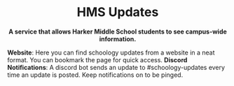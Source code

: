 <h1 align="center">HMS Updates</h1>

<p align="center"><b>A service that allows Harker Middle School students to see campus-wide information.</b></p>

**Website**: 
Here you can find schoology updates from a website in a neat format. You can bookmark the page for quick access.
**Discord Notifications**: 
A discord bot sends an update to #schoology-updates every time an update is posted. Keep notifications on to be pinged.
